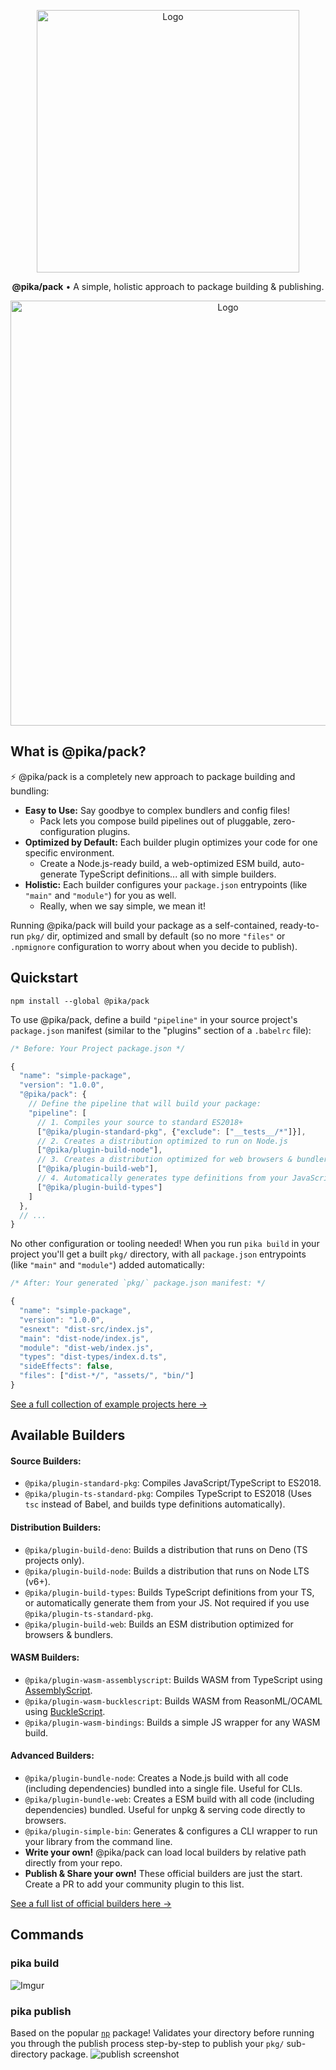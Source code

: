 <p align="center">
  <img alt="Logo" src="https://i.imgur.com/bUYlxms.png?1" width="420">
</p>

<p align="center">
  <strong>@pika/pack</strong> • A simple, holistic approach to package building & publishing.
</p>

<p align="center">
  <img alt="Logo" src="https://i.imgur.com/T5dGOMa.gif" width="680">
</p>

## What is @pika/pack?

⚡️ @pika/pack is a completely new approach to package building and bundling:

- **Easy to Use:** Say goodbye to complex bundlers and config files! 
  - Pack lets you compose build pipelines out of pluggable, zero-configuration plugins.
- **Optimized by Default:** Each builder plugin optimizes your code for one specific environment.
  - Create a Node.js-ready build, a web-optimized ESM build, auto-generate TypeScript definitions... all with simple builders.
- **Holistic:** Each builder configures your `package.json` entrypoints (like `"main"` and `"module"`) for you as well.
  - Really, when we say simple, we mean it!

Running @pika/pack will build your package as a self-contained, ready-to-run `pkg/` dir, optimized and small by default (so no more `"files"` or `.npmignore` configuration to worry about when you decide to publish).


## Quickstart

```
npm install --global @pika/pack
```

To use @pika/pack, define a build `"pipeline"` in your source project's `package.json` manifest (similar to the "plugins" section of a `.babelrc` file):

```js
/* Before: Your Project package.json */

{
  "name": "simple-package",
  "version": "1.0.0",
  "@pika/pack": {
    // Define the pipeline that will build your package:
    "pipeline": [
      // 1. Compiles your source to standard ES2018+
      ["@pika/plugin-standard-pkg", {"exclude": ["__tests__/*"]}],
      // 2. Creates a distribution optimized to run on Node.js
      ["@pika/plugin-build-node"],
      // 3. Creates a distribution optimized for web browsers & bundlers
      ["@pika/plugin-build-web"],
      // 4. Automatically generates type definitions from your JavaScript
      ["@pika/plugin-build-types"]
    ]
  },
  // ...
}
```

No other configuration or tooling needed! When you run `pika build` in your project you'll get a built `pkg/` directory, with all `package.json` entrypoints (like `"main"` and `"module"`) added automatically:

```js
/* After: Your generated `pkg/` package.json manifest: */

{
  "name": "simple-package",
  "version": "1.0.0",
  "esnext": "dist-src/index.js",
  "main": "dist-node/index.js",
  "module": "dist-web/index.js",
  "types": "dist-types/index.d.ts",
  "sideEffects": false,
  "files": ["dist-*/", "assets/", "bin/"]
}
```

[See a full collection of example projects here →](https://github.com/pikapkg/examples)


## Available Builders

#### Source Builders:
 - `@pika/plugin-standard-pkg`: Compiles JavaScript/TypeScript to ES2018.
 - `@pika/plugin-ts-standard-pkg`: Compiles TypeScript to ES2018 (Uses `tsc` instead of Babel, and builds type definitions automatically).

#### Distribution Builders:

 - `@pika/plugin-build-deno`: Builds a distribution that runs on Deno (TS projects only).
 - `@pika/plugin-build-node`: Builds a distribution that runs on Node LTS (v6+).
 - `@pika/plugin-build-types`: Builds TypeScript definitions from your TS, or automatically generate them from your JS. Not required if you use `@pika/plugin-ts-standard-pkg`.
 - `@pika/plugin-build-web`: Builds an ESM distribution optimized for browsers & bundlers.

#### WASM Builders:
 - `@pika/plugin-wasm-assemblyscript`: Builds WASM from TypeScript using [AssemblyScript](https://github.com/AssemblyScript/assemblyscript).
 - `@pika/plugin-wasm-bucklescript`: Builds WASM from ReasonML/OCAML using [BuckleScript](https://bucklescript.github.io/).
 - `@pika/plugin-wasm-bindings`: Builds a simple JS wrapper for any WASM build.

#### Advanced Builders:
 - `@pika/plugin-bundle-node`: Creates a Node.js build with all code (including dependencies) bundled into a single file. Useful for CLIs.
 - `@pika/plugin-bundle-web`: Creates a ESM build with all code (including dependencies) bundled. Useful for unpkg & serving code directly to browsers.
 - `@pika/plugin-simple-bin`:  Generates & configures a CLI wrapper to run your library from the command line.
- **Write your own!** @pika/pack can load local builders by relative path directly from your repo.
- **Publish & Share your own!** These official builders are just the start. Create a PR to add your community plugin to this list.

[See a full list of official builders here →](https://github.com/pikapkg/builders/tree/master/packages)


## Commands

### pika build

![Imgur](https://i.imgur.com/rSY77ks.gif)


### pika publish

Based on the popular [`np`](https://github.com/sindresorhus/np) package! Validates your directory before running you through the publish process step-by-step to publish your `pkg/` sub-directory package.
![publish screenshot](https://imgur.com/SPjSRGN.png)
